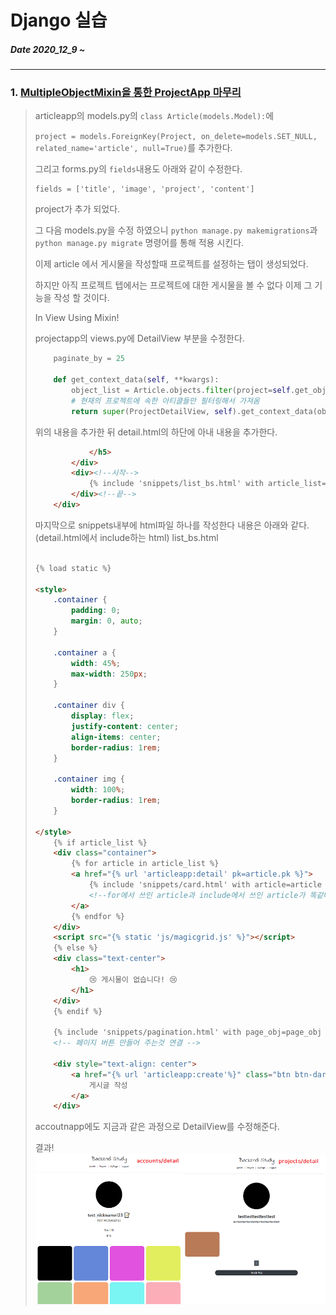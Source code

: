 # Django 실습
##### Date 2020_12_9 ~ 
---
### 1. [MultipleObjectMixin을 통한 ProjectApp 마무리](https://www.youtube.com/watch?v=O9T5I8OKRps&list=PLQFurmxCuZ2RVfilzQB5rCGWuODBf4Qjo&index=42)
> articleapp의 models.py의 ```class Article(models.Model):```에 
> 
> ```project = models.ForeignKey(Project, on_delete=models.SET_NULL, related_name='article', null=True)```를 추가한다.
> 
> 그리고 forms.py의 ```fields```내용도 아래와 같이 수정한다.
> ```
> fields = ['title', 'image', 'project', 'content']
> ```
> project가 추가 되었다.
> 
> 그 다음 models.py을 수정 하였으니 ```python manage.py makemigrations```과 ```python manage.py migrate``` 명령어를 통해 적용 시킨다.
> 
> 이제 article 에서 게시물을 작성할때 프로젝트를 설정하는 탭이 생성되었다.
> 
> 하지만 아직 프로젝트 텝에서는 프로젝트에 대한 게시물을 볼 수 없다 이제 그 기능을 작성 할 것이다.
> 
> In View Using Mixin!
> 
> projectapp의 views.py에 DetailView 부분을 수정한다.
> ```Python
>     paginate_by = 25
> 
>     def get_context_data(self, **kwargs):
>         object_list = Article.objects.filter(project=self.get_object())
>         # 현재의 프로젝트에 속한 아티클들만 필터링해서 가져옴
>         return super(ProjectDetailView, self).get_context_data(object_list=object_list, **kwargs)
> ```
> 위의 내용을 추가한 뒤 detail.html의 하단에 아내 내용을 추가한다.
> ```html
>             </h5>
>         </div>
>         <div><!--시작-->
>             {% include 'snippets/list_bs.html' with article_list=object_list %}
>         </div><!--끝-->
>     </div>
> ```
> 마지막으로 snippets내부에 html파일 하나를 작성한다 내용은 아래와 같다.(detail.html에서 include하는 html)
> list_bs.html 
> ```html
> 
> {% load static %}
> 
> <style>
>     .container {
>         padding: 0;
>         margin: 0, auto;
>     }
>     
>     .container a {
>         width: 45%;
>         max-width: 250px;
>     }
> 
>     .container div {
>         display: flex;
>         justify-content: center;
>         align-items: center;
>         border-radius: 1rem;
>     }
>     
>     .container img {
>         width: 100%;
>         border-radius: 1rem;
>     }
> 
> </style>
>     {% if article_list %}
>     <div class="container">
>         {% for article in article_list %}
>         <a href="{% url 'articleapp:detail' pk=article.pk %}">
>             {% include 'snippets/card.html' with article=article %}
>             <!--for에서 쓰인 article과 include에서 쓰인 article가 똑같다.-->
>         </a>
>         {% endfor %}
>     </div>
>     <script src="{% static 'js/magicgrid.js' %}"></script>
>     {% else %}
>     <div class="text-center">
>         <h1>
>             😢 게시물이 없습니다! 😢
>         </h1>
>     </div>
>     {% endif %}
> 
>     {% include 'snippets/pagination.html' with page_obj=page_obj %}
>     <!-- 페이지 버튼 만들어 주는것 연결 -->
> 
>     <div style="text-align: center">
>         <a href="{% url 'articleapp:create'%}" class="btn btn-dark rounded-pill col-3 mt-3 mb-3">
>             게시글 작성
>         </a>
>     </div>
> ```
> accoutnapp에도 지금과 같은 과정으로 DetailView를 수정해준다.
>
> 결과!
![account_project](./image/Django21/Django_21_1.png)
